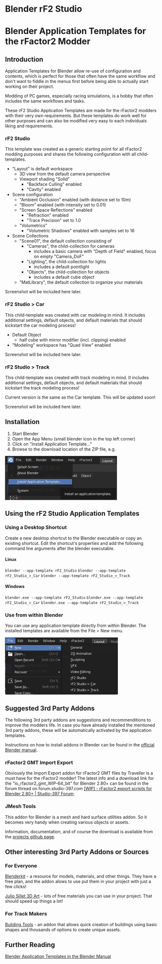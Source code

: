 # Blender rF2 Studio
# Blender Application Templates for the rFactor2 Modder

## Introduction
Application Templates for Blender allow re-use of configuration and contents, which is perfect for those that often have the same workflow and don't want to fiddle in the menus first before being able to actually start working on their project.

Modding of PC games, especially racing simulations, is a hobby that often includes the same workflows and tasks.

These rF2 Studio Application Templates are made for the rFactor2 modders with their very own requirements. But these templates do work well for other purposes and can also be modified very easy to each individuals liking and requirements.

### rF2 Studio
This template was created as a generic starting point for all rFactor2 modding purposes and shares the following configuration with all child-templates.
- "Layout" is default workspace
  - 3D view from the default camera perspective
  - Viewport shading "Solid"
    - "Backface Culling" enabled
    - "Cavity" enabled
- Scene configuration
  - "Ambient Occlusion" enabled (with distance set to 10m)
  - "Bloom" enabled (with intensity set to 0.01)
  - "Screen Space Reflections" enabled
    - "Refraction" enabled
    - "Trace Precision" set to 1.0
  - "Volumetrics"
    - "Volumetric Shadows" enabled with samples set to 16
- Scene Collections
  - "Scene01", the default collection consisting of
    - "Cameras", the child-collection for cameras
      - includes a basic camera with "Depth of Field" enabled, focus on empty "Camera_DoF"
    - "Lighting", the child-collection for lights
      - includes a default pointlight
    - "Objects", the child-collection for objects
      - includes a default cube object
  - "MatLibrary", the default collection to organize your materials

Screenshot will be included here later.

### rF2 Studio > Car
This child-template was created with car modeling in mind. It includes additional settings, default objects, and default materials that should kickstart the car modeling process!
- Default Object
  - half cube with mirror modifier (incl. clipping) enabled
- "Modeling" workspace has "Quad View" enabled

Screenshot will be included here later.

### rF2 Studio > Track
This child-template was created with track modeling in mind. It includes additional settings, default objects, and default materials that should kickstart the track modeling process!

Current version is the same as the Car template. This will be updated soon!

Screenshot will be included here later.

## Installation
1. Start Blender
2. Open the App Menu (small blender icon in the top left corner)
3. Click on "Install Application Template..."
4. Browse to the download location of the ZIP file, e.g.

![Installation Screenshot](/screenshots/installation.png)

## Using the rF2 Studio Application Templates

### Using a Desktop Shortcut
Create a new desktop shortcut to the Blender executable or copy an existing shortcut. Edit the shortcut's properties and add the following command line arguments after the blender executable.

#### Linux
`blender --app-template rF2_Studio`
`blender --app-template rF2_Studio_>_Car`
`blender --app-template rF2_Studio_>_Track`

#### Windows
`blender.exe --app-template rF2_Studio`
`blender.exe --app-template rF2_Studio_>_Car`
`blender.exe --app-template rF2_Studio_>_Track`

### Use from within Blender
You can use any application template directly from within Blender. The installed templates are available from the File > New menu.

![Usage Screenshot](/screenshots/usage.png)

## Suggested 3rd Party Addons
The following 3rd party addons are suggestions and recommenditions to improve the modders life. In case you have already installed the mentioned 3rd party addons, these will be automatically activated by the application templates.

Instructions on how to install addons in Blender can be found in the [official Blender manual](https://docs.blender.org/manual/en/latest/editors/preferences/addons.html?highlight=addons#enabling-and-disabling).

### rFactor2 GMT Import Export
Obviously the Import Export addon for rFactor2 GMT files by Traveller is a must have for the rFactor2 modder! The latest info and a download link for the "io_rfactor2_gmt_WIP-64_bit" for Blender 2.80+ can be found in the forum thread on forum.studio-397.com [[WIP] - rFactor2 export scripts for Blender 2.80+ | Studio-397 Forum](https://forum.studio-397.com/index.php?threads/rfactor2-export-scripts-for-blender-2-80.68007/).

### JMesh Tools
This addon for Blender is a mesh and hard surface utilities addon. So it becomes very handy when creating various objects or assets.

Information, documentation, and of course the download is available from the [projects github page](https://github.com/jayanam/jmesh-tools).

## Other interesting 3rd Party Addons or Sources

### For Everyone
[Blenderkit](https://www.blenderkit.com/) - a resource for models, materials, and other things. They have a free plan, and the addon alows to use put them in your project with just a few clicks!

[Julio Sillet 3D Art](https://gumroad.com/juliosillet?sort=page_layout) - lots of free materials you can use in your project. That should speed up things a lot!

### For Track Makers
[Building Tools](https://ranjian0.github.io/building_tools/) - an addon that allows quick creation of buildings using basic shapes and thousands of options to create unique assets.

## Further Reading
[Blender Application Templates in the Blender Manual](https://docs.blender.org/manual/en/latest/advanced/app_templates.html)
